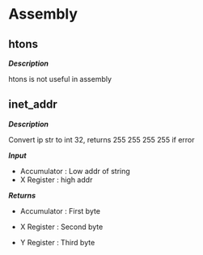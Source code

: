 # Assembly

## htons

***Description***

htons is not useful in assembly



## inet_addr

***Description***

Convert ip str to int 32, returns 255 255 255 255 if error

***Input***

* Accumulator : Low addr of string
* X Register : high addr

***Returns***

* Accumulator : First byte

* X Register : Second byte

* Y Register : Third byte



